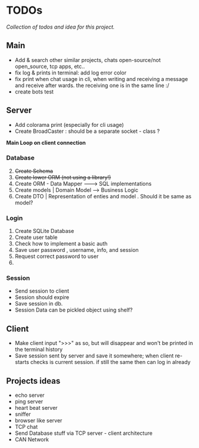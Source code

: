 TODOs
=====

_Collection of todos and idea for this project._


Main
----

- Add & search other similar projects, chats open-source/not open_source, tcp apps, etc..
- fix log & prints in terminal: add log error color 
- fix print when chat usage in cli, when writing and receiving a message and receive after wards. the receiving one is in the same line :/
- create bots test


Server
------

- Add colorama print (especially for cli usage)
- Create BroadCaster : should be a separate socket - class ? 

**Main Loop on client connection**

### Database

2. ~~Create Schema~~
4. ~~Create lower ORM (not using a library!)~~
5. Create ORM - Data Mapper ---> SQL implementations
5. Create models | Domain Model --> Business Logic
6. Create DTO | Representation of enties and model . Should it be same as model?

### Login

1. Create SQLite Database
2. Create user table
3. Check how to implement a basic auth
4. Save user password , username, info, and session
5. Request correct password to user
6. 

### Session

- Send session to client
- Session should expire
- Save session in db. 
- Session Data can be pickled object using shelf?


Client
------

- Make client input ">>>" as so, but will disappear and won't be printed in the terminal history
- Save session sent by server and save it somewhere; when client re-starts checks is current session. if still the same then can log in already

Projects ideas
--------------

- echo server
- ping server
- heart beat server
- sniffer
- browser like server
- TCP chat 
- Send Database stuff via TCP server - client architecture
- CAN Network